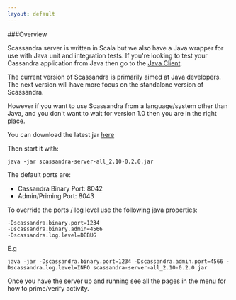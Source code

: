 ```yaml
---
layout: default
---
```


###Overview

Scassandra server is written in Scala but we also have a Java wrapper for use with Java unit and integration tests.
If you're looking to test your Cassandra application from Java then go to the [Java Client](http://www.scassandra.org/java-client).

The current version of Scassandra is primarily aimed at Java developers. The next version will have more focus on the standalone version of Scassandra.

However if you want to use Scassandra from a language/system other than Java, and you don't want to wait for version 1.0 then you are in the right place.

You can download the latest jar [here](https://github.com/scassandra/scassandra-server-executable-jar/raw/master/scassandra-server-all_2.10-0.2.0.jar)

Then start it with:
```
java -jar scassandra-server-all_2.10-0.2.0.jar
```

The default ports are:

* Cassandra Binary Port: 8042
* Admin/Priming Port: 8043

To override the ports / log level use the following java properties:

```
-Dscassandra.binary.port=1234
-Dscassandra.binary.admin=4566
-Dscassandra.log.level=DEBUG
```

E.g

```
java -jar -Dscassandra.binary.port=1234 -Dscassandra.admin.port=4566 -Dscassandra.log.level=INFO scassandra-server-all_2.10-0.2.0.jar
```

Once you have the server up and running see all the pages in the menu for how to prime/verify activity.




